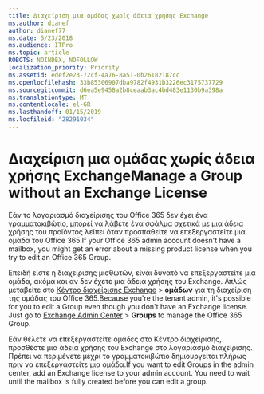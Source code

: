 ```yaml
---
title: Διαχείριση μια ομάδας χωρίς άδεια χρήσης Exchange
ms.author: dianef
author: dianef77
ms.date: 5/23/2018
ms.audience: ITPro
ms.topic: article
ROBOTS: NOINDEX, NOFOLLOW
localization_priority: Priority
ms.assetid: edef2e23-72cf-4a76-8a51-0b26182187cc
ms.openlocfilehash: 33b85306907dba9782f4931b3226ec3175737729
ms.sourcegitcommit: d6ea5e9458a2b8ceaab3ac4bd483e1130b9a398a
ms.translationtype: MT
ms.contentlocale: el-GR
ms.lasthandoff: 01/15/2019
ms.locfileid: "28291034"
---
```

# <a name="manage-a-group-without-an-exchange-license"></a><span data-ttu-id="405b6-102">Διαχείριση μια ομάδας χωρίς άδεια χρήσης Exchange</span><span class="sxs-lookup"><span data-stu-id="405b6-102">Manage a Group without an Exchange License</span></span>

<span data-ttu-id="405b6-103">Εάν το λογαριασμό διαχείρισης του Office 365 δεν έχει ένα γραμματοκιβώτιο, μπορεί να λάβετε ένα σφάλμα σχετικά με μια άδεια χρήσης του προϊόντος λείπει όταν προσπαθείτε να επεξεργαστείτε μια ομάδα του Office 365.</span><span class="sxs-lookup"><span data-stu-id="405b6-103">If your Office 365 admin account doesn't have a mailbox, you might get an error about a missing product license when you try to edit an Office 365 Group.</span></span>
  
<span data-ttu-id="405b6-p101">Επειδή είστε η διαχείρισης μισθωτών, είναι δυνατό να επεξεργαστείτε μια ομάδα, ακόμα και αν δεν έχετε μια άδεια χρήσης του Exchange. Απλώς μεταβείτε στο [Κέντρο διαχείρισης Exchange](https://support.office.com/article/https://outlook.office365.com/ecp.aspx) \> **ομάδων** για τη διαχείριση της ομάδας του Office 365.</span><span class="sxs-lookup"><span data-stu-id="405b6-p101">Because you're the tenant admin, it's possible for you to edit a Group even though you don't have an Exchange license. Just go to [Exchange Admin Center](https://support.office.com/article/https://outlook.office365.com/ecp.aspx) \> **Groups** to manage the Office 365 Group.</span></span> 
  
<span data-ttu-id="405b6-p102">Εάν θέλετε να επεξεργαστείτε ομάδες στο Κέντρο διαχείρισης, προσθέστε μια άδεια χρήσης του Exchange στο λογαριασμό διαχείρισης. Πρέπει να περιμένετε μέχρι το γραμματοκιβώτιο δημιουργείται πλήρως πριν να επεξεργαστείτε μια ομάδα.</span><span class="sxs-lookup"><span data-stu-id="405b6-p102">If you want to edit Groups in the admin center, add an Exchange license to your admin account. You need to wait until the mailbox is fully created before you can edit a group.</span></span>
  

